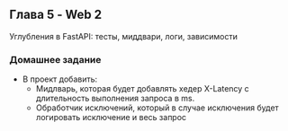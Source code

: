 ## Глава 5 - Web 2
Углубления в FastAPI: тесты, миддвари, логи, зависимости

### Домашнее задание
- В проект добавить:
    - Мидлварь, которая будет добавлять хедер X-Latency с длительность выполнения запроса в ms.
    - Обработчик исключений, который в случае исключения будет логировать исключение и весь запрос
